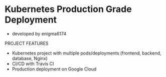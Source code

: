 # Kubernetes Production Grade Deployment

- developed by enigma6174

PROJECT FEATURES

- Kubernetes project with multiple pods/deployments (frontend, backend, database, Nginx)
- CI/CD with Travis CI
- Production deployment on Google Cloud
